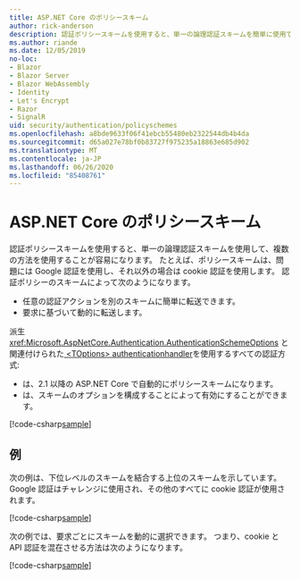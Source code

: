 ```yaml
---
title: ASP.NET Core のポリシースキーム
author: rick-anderson
description: 認証ポリシースキームを使用すると、単一の論理認証スキームを簡単に使用できるようになります。
ms.author: riande
ms.date: 12/05/2019
no-loc:
- Blazor
- Blazor Server
- Blazor WebAssembly
- Identity
- Let's Encrypt
- Razor
- SignalR
uid: security/authentication/policyschemes
ms.openlocfilehash: a8bde9633f06f41ebcb55480eb2322544db4b4da
ms.sourcegitcommit: d65a027e78bf0b83727f975235a18863e685d902
ms.translationtype: MT
ms.contentlocale: ja-JP
ms.lasthandoff: 06/26/2020
ms.locfileid: "85408761"
---
```

# <a name="policy-schemes-in-aspnet-core"></a>ASP.NET Core のポリシースキーム

認証ポリシースキームを使用すると、単一の論理認証スキームを使用して、複数の方法を使用することが容易になります。 たとえば、ポリシースキームは、問題には Google 認証を使用し、それ以外の場合は cookie 認証を使用します。 認証ポリシーのスキームによって次のようになります。

* 任意の認証アクションを別のスキームに簡単に転送できます。
* 要求に基づいて動的に転送します。

派生 <xref:Microsoft.AspNetCore.Authentication.AuthenticationSchemeOptions> と関連付けられた[ \<TOptions> authenticationhandler](/dotnet/api/microsoft.aspnetcore.authentication.authenticationhandler-1)を使用するすべての認証方式:

* は、2.1 以降の ASP.NET Core で自動的にポリシースキームになります。
* は、スキームのオプションを構成することによって有効にすることができます。

[!code-csharp[sample](policyschemes/samples/AuthenticationSchemeOptions.cs?name=snippet)]

## <a name="examples"></a>例

次の例は、下位レベルのスキームを結合する上位のスキームを示しています。 Google 認証はチャレンジに使用され、その他のすべてに cookie 認証が使用されます。

[!code-csharp[sample](policyschemes/samples/Startup.cs?name=snippet1)]

次の例では、要求ごとにスキームを動的に選択できます。 つまり、cookie と API 認証を混在させる方法は次のようになります。

 <!-- REVIEW, missing If set in public Func<HttpContext, string> ForwardDefaultSelector -->

[!code-csharp[sample](policyschemes/samples/Startup.cs?name=snippet2)]

